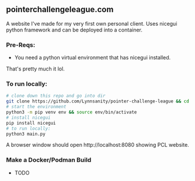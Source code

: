 pointerchallengeleague.com
--------------------------

A website I've made for my very first own personal client.
Uses nicegui python framework and can be deployed into a container.

### Pre-Reqs:

* You need a python virtual environment that has nicegui installed.

That's pretty much it lol.

### To run locally:
```sh
# clone down this repo and go into dir
git clone https://github.com/Lynnsanity/pointer-challenge-league && cd pointer-challenge-league
# start the environment
python3 -m pip venv env && source env/bin/activate
# install nicegui
pip install nicegui
# to run locally:
python3 main.py
```
A browser window should open http://localhost:8080 showing PCL website.

### Make a Docker/Podman Build

* TODO

